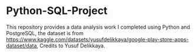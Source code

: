 # Python-SQL-Project
This repository provides a data analysis work I completed using Python and PostgreSQL, the dataset is from https://www.kaggle.com/datasets/yusufdelikkaya/google-play-store-apps-dataset/data, Credits to Yusuf Delikkaya.

